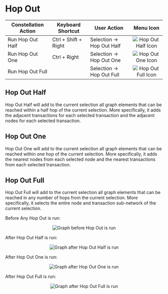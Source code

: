 # Hop Out

<table class="table table-striped">
<thead>
<tr class="header">
<th>Constellation Action</th>
<th>Keyboard Shortcut</th>
<th>User Action</th>
<th style="text-align: center;">Menu Icon</th>
</tr>
</thead>
<tbody>
<tr class="odd">
<td>Run Hop Out Half</td>
<td>Ctrl + Shift + Right</td>
<td>Selection -&gt; Hop Out Half</td>
<td style="text-align: center;"><img src="../constellation/CoreVisualGraph/src/au/gov/asd/tac/constellation/graph/visual/docs/resources/hop_half.png" alt="Hop Out Half Icon" /></td>
</tr>
<tr class="even">
<td>Run Hop Out One</td>
<td>Ctrl + Right</td>
<td>Selection -&gt; Hop Out One</td>
<td style="text-align: center;"><img src="../constellation/CoreVisualGraph/src/au/gov/asd/tac/constellation/graph/visual/docs/resources/hop_one.png" alt="Hop Out One Icon" /></td>
</tr>
<tr class="odd">
<td>Run Hop Out Full</td>
<td></td>
<td>Selection -&gt; Hop Out Full</td>
<td style="text-align: center;"><img src="../constellation/CoreVisualGraph/src/au/gov/asd/tac/constellation/graph/visual/docs/resources/hop_full.png" alt="Hop Out Full Icon" /></td>
</tr>
</tbody>
</table>

## Hop Out Half

Hop Out Half will add to the current selection all graph elements that
can be reached within a half hop of the current selection. More
specifically, it adds the adjacent transactions for each selected
transaction and the adjacent nodes for each selected transaction.

## Hop Out One

Hop Out One will add to the current selection all graph elements that
can be reached within one hop of the current selection. More
specifically, it adds the nearest nodes from each selected node and the
nearest transactions from each selected transaction.

## Hop Out Full

Hop Out Full will add to the current selection all graph elements that
can be reached in any number of hops from the current selection. More
specifically, it selects the entire node and transaction sub-network of
the current selection.

Before Any Hop Out is run:

<div style="text-align: center">

![Graph before Hop Out is
run](../constellation/CoreVisualGraph/src/au/gov/asd/tac/constellation/graph/visual/docs/resources/HopOutBefore.png)

</div>

After Hop Out Half is run:

<div style="text-align: center">

![Graph after Hop Out Half is
run](../constellation/CoreVisualGraph/src/au/gov/asd/tac/constellation/graph/visual/docs/resources/HopOutHalfAfter.png)

</div>

After Hop Out One is run:

<div style="text-align: center">

![Graph after Hop Out One is
run](../constellation/CoreVisualGraph/src/au/gov/asd/tac/constellation/graph/visual/docs/resources/HopOutOneAfter.png)

</div>

After Hop Out Full is run:

<div style="text-align: center">

![Graph after Hop Out Full is
run](../constellation/CoreVisualGraph/src/au/gov/asd/tac/constellation/graph/visual/docs/resources/HopOutFullAfter.png)

</div>
